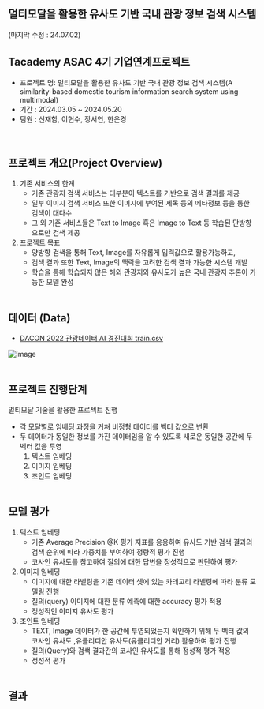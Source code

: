## 멀티모달을 활용한 유사도 기반 국내 관광 정보 검색 시스템
(마지막 수정 : 24.07.02)

## Tacademy ASAC 4기 기업연계프로젝트
* 프로젝트 명: 멀티모달을 활용한 유사도 기반 국내 관광 정보 검색 시스템(A similarity-based domestic tourism information search system using multimodal)
* 기간 : 2024.03.05 ~ 2024.05.20
* 팀원 : 신재함, 이현수, 장서연, 한은경       
<br></br>

## 프로젝트 개요(Project Overview)
1. 기존 서비스의 한계
   * 기존 관광지 검색 서비스는 대부분이 텍스트를 기반으로 검색 결과를 제공
   * 일부 이미지 검색 서비스 또한 이미지에 부여된 제목 등의 메타정보 등을 통한 검색이 대다수
   * 그 외 기존 서비스들은 Text to Image 혹은 Image to Text 등 학습된 단방향으로만 검색 제공
2. 프로젝트 목표
   * 양방향 검색을 통해 Text, Image를 자유롭게 입력값으로 활용가능하고,
   * 검색 결과 또한 Text, Image의 맥락을 고려한 검색 결과 가능한 시스템 개발
   * 학습을 통해 학습되지 않은 해외 관광지와 유사도가 높은 국내 관광지 추론이 가능한 모델 완성
<br></br>

## 데이터 (Data)
* [DACON 2022 관광데이터 AI 경진대회 train.csv](https://dacon.io/competitions/official/235978/data")
  
![image](https://github.com/newdatajaam/Domestic-Tourism-Search-System-with-Multimodal/assets/152856364/93684f16-2251-493b-a989-fc5e3ecd98d6)
<br></br>

## 프로젝트 진행단계
멀티모달 기술을 활용한 프로젝트 진행
* 각 모달별로 임베딩 과정을 거쳐 비정형 데이터를 벡터 값으로 변환
* 두 데이터가 동일한 정보를 가진 데이터임을 알 수 있도록 새로운 동일한 공간에 두 벡터 값을 투영
    1. 텍스트 임베딩
    2. 이미지 임베딩
    3. 조인트 임베딩
<br></br>

## 모델 평가
1. 텍스트 임베딩
   * 기존 Average Precision @K 평가 지표를 응용하여 유사도 기반 검색 결과의 검색 순위에 따라 가중치를 부여하여 정량적 평가 진행
   * 코사인 유사도를 참고하여 질의에 대한 답변을 정성적으로 판단하여 평가
2. 이미지 임베딩
   * 이미지에 대한 라벨링을 기존 데이터 셋에 있는 카테고리 라벨링에 따라 분류 모델링 진행
   * 질의(query) 이미지에 대한 분류 예측에 대한 accuracy 평가 적용
   * 정성적인 이미지 유사도 평가
3. 조인트 임베딩
   * TEXT, Image 데이터가 한 공간에 투영되었는지 확인하기 위해 두 벡터 값의 코사인 유사도 ,유클리디안 유사도(유클리디안 거리) 활용하여 평가 진행
   * 질의(Query)와 검색 결과간의 코사인 유사도를 통해 정성적 평가 적용
   * 정성적 평가
<br></br>

## 결과


<br></br>

